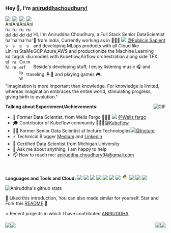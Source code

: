 ### Hey 👋, I'm [aniruddhachoudhury!](https://github.com/aniruddhachoudhury)


<a href="https://www.linkedin.com/in/aniruddha-choudhury-5a34b511b/">
  <img align="left" alt="Aniruddha's LinkdeIN" width="22px" src="https://cdn.jsdelivr.net/npm/simple-icons@v3/icons/linkedin.svg" />
</a>
<a href="https://instagram.com/aniruddha_chou?igshid=b8q8n59hmpuz">
  <img align="left" alt="Aniruddha's Instagram" width="22px" src="https://cdn.jsdelivr.net/npm/simple-icons@v3/icons/instagram.svg" />
</a>
<a href="https://stackoverflow.com/users/9318797/aniruddha-choudhury">
  <img align="left" alt="Aniruddha's StackOverflow" width="22px" src="https://cdn.jsdelivr.net/npm/simple-icons@v3/icons/stackoverflow.svg" />
</a>
<a href="https://medium.com/@aniruddha.choudhury94">
  <img align="left" alt="Aniruddha's Medium" width="22px" src="https://cdn.jsdelivr.net/npm/simple-icons@v3/icons/medium.svg" />
</a>
<br />
<br />

Hi, I'm Aniruddha Choudhury, a Full Stack Senior DataScientist  🚀 from India, Currently working as in 🙍🏽‍♂️ <code><img height="20" src="https://github.com/aniruddhachoudhury/Credit-Risk-Model/blob/master/ps-logo-NEW.svg"></code> [@Publicis Sapient](https://www.publicissapient.com/) and developing MLops products with all Cloud like GCP,Azure,AWS and productionize the Machine Learning models with Kubeflow,Airflow orchestration along side TFX.   

Beside's developing stuff, I enjoy listening music 🎧 and traveling 🏝️🗻 and playing games 🎮.

"Imagination is more important than knowledge. For knowledge is limited, whereas imagination embraces the entire world, stimulating progress, giving birth to evolution." 

  <img align="right" alt="GIF" src="https://media.giphy.com/media/1n4FT4KRQkDvK0IO4X/giphy.gif" />


**Talking about Experiement/Achievements:**

- 🥇 Former  Data Scientist. from Wells Fargo 👨🏽‍💻 <code><img height="20" src="https://github.com/aniruddhachoudhury/Credit-Risk-Model/blob/master/Wells_Fargo_Bank_logotype_logo_3D.jpg"></code> [@Wells fargo](https://www.wellsfargo.com/)
- 🎓 Contributor of Kubeflow community 👨🏽‍💼[@Kubeflow](https://www.kubeflow.org/) 
- 👨‍💻 Former Senior Data Scientist at Incture Technologies<code><img height="20" src="https://github.com/aniruddhachoudhury/Credit-Risk-Model/blob/master/incture-technologies_owler_20160227_014455_original.png"></code>[@Incture](https://incture.com/)
- ⚡️  Techinical Blogger [Medium](https://medium.com/@aniruddha.choudhury94) and [Linkedin](https://www.linkedin.com/in/aniruddha-choudhury-5a34b511b/)
- 🤝 Certified Data Scientist from Michigan University
- 💬 Ask me about anything, I am happy to help
- 📫 How to reach me: aniruddha.choudhury94@gmail.com

&nbsp;

**Languages and Tools and Cloud:**
<code><img height="20" src="https://github.com/aniruddhachoudhury/Credit-Risk-Model/blob/master/avatar?raw=true"></code>
<code><img height="20" src="https://raw.githubusercontent.com/aniruddhachoudhury/Credit-Risk-Model/master/1024px-Microsoft_Azure_Logo.svg.png"></code>
<code><img height="20" src="https://raw.githubusercontent.com/aniruddhachoudhury/Credit-Risk-Model/master/1*WCsqMt85nMP0DvYv0JnkOA.png"></code>
<code><img height="20" src="https://github.com/aniruddhachoudhury/Credit-Risk-Model/blob/master/Pytorch_logo.png"></code>
<code><img height="20" src="https://github.com/aniruddhachoudhury/Credit-Risk-Model/blob/master/logo.png"></code>
<code><img height="20" src="https://github.com/aniruddhachoudhury/Credit-Risk-Model/blob/master/social_default-1d3b50b1eba4c2b06244425ff0c49570.jpg"></code>
<code><img height="20" src="https://github.com/aniruddhachoudhury/Credit-Risk-Model/blob/master/horizontal-logo-monochromatic-white.png"></code>
<code><img height="20" src="https://raw.githubusercontent.com/github/explore/80688e429a7d4ef2fca1e82350fe8e3517d3494d/topics/python/python.png"></code>
<code><img height="20" src="https://github.com/aniruddhachoudhury/Credit-Risk-Model/blob/master/hM6lnfw8_400x400.jpg"></code>
<code><img height="20" src="https://raw.githubusercontent.com/aniruddhachoudhury/Credit-Risk-Model/master/apple-icon.png"></code>
<code><img height="20" src="https://raw.githubusercontent.com/aniruddhachoudhury/Credit-Risk-Model/master/AirflowLogo.png"></code>

![Aniruddha's github stats](https://github-readme-stats.vercel.app/api?username=aniruddhachoudhury&show_icons=true&hide_border=true)

:pushpin: Liked this introduction, You can also made similar for yourself. Star and Fork this [README](https://github.com/aniruddhachoudhury/aniruddhachoudhury) :pencil:

⭐️ Recent projects in which I have contributed [ANIRUDDHA](https://github.com/aniruddhachoudhury)


<a href="https://github.com/aniruddhachoudhury/Stock-Market-Analysis">
  <img align="left" src="https://github-readme-stats.vercel.app/api/pin/?username=aniruddhachoudhury&repo=Stock-Market-Analysis" />
</a>

<a href="https://github.com/aniruddhachoudhury/BERT-Tutorials">
  <img align="right" src="https://github-readme-stats.vercel.app/api/pin/?username=aniruddhachoudhury&repo=BERT-Tutorials" />
</a>

<a href="https://github.com/aniruddhachoudhury/NLP-Sentiment-Classification">
  <img align="left" src="https://github-readme-stats.vercel.app/api/pin/?username=aniruddhachoudhury&repo=NLP-Sentiment-Classification" />
</a>

<a href="https://github.com/aniruddhachoudhury/Data-Science-Books">
  <img align="right" src="https://github-readme-stats.vercel.app/api/pin/?username=aniruddhachoudhury&repo=Data-Science-Books" />
</a>


